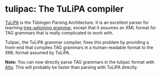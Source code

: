 # tulipac: The TuLiPA compiler

[TuLiPA](https://sourcesup.cru.fr/tulipa/) is the Tübingen Parsing Architecture. 
It is an excellent parser
for teaching [tree-adjoining grammar](http://en.wikipedia.org/wiki/Tree-adjoining_grammar),
except that it assumes an XML
format for TAG grammars that is really complicated to work
with. 

Tulipac, the TuLiPA grammar compiler, fixes this problem by
providing a front-end that compiles TAG grammars in a human-readable
format to the XML format assumed by TuLiPA.

**Note:** You can now directly parse TAG grammars in the tulipac format with [Alto](https://github.com/coli-saar/alto/wiki/Parsing-TAG-with-feature-structures-%28tulipac%29). This will probably be faster than parsing with TuLiPA directly.
